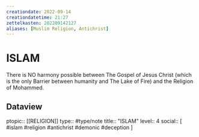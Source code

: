 ```yaml
---
creationdate: 2022-09-14
creationdatetime: 21:27
zettelkasten: 202209142127
aliases: [Muslim Religion, Antichrist]
---
```

# ISLAM
There is NO harmony possible between The Gospel of Jesus Christ (which is the only Barrier between humanity and The Lake of Fire) and the Religion of Mohammed.

## Dataview
ptopic:: [[RELIGION]]
type:: #type/note
title:: "ISLAM"
level:: 4
social:: [ #islam #religion #antichrist #demonic #deception ]